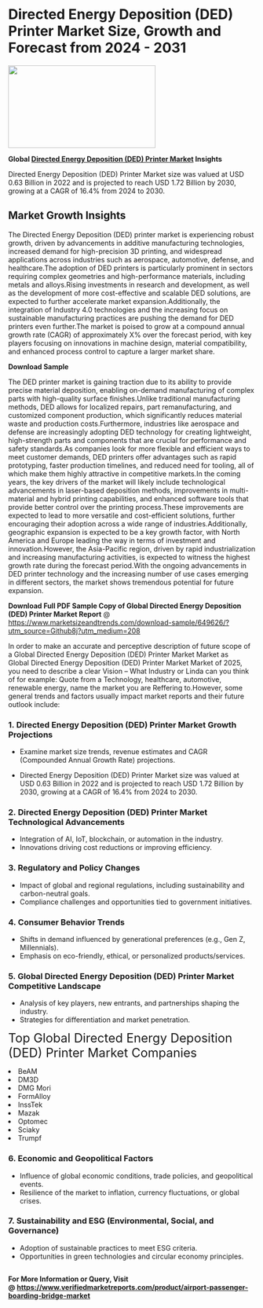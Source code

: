 <H1>Directed Energy Deposition (DED) Printer Market Size, Growth and Forecast from 2024 - 2031</H1><img class="aligncenter size-medium wp-image-584254" src="https://thirdeyenews.in/wp-content/uploads/2024/09/Global-Market-Research-300x168.jpeg" alt="" width="300" height="168" /><p><strong>Global&nbsp;<a href="https://www.marketsizeandtrends.com/download-sample/649626/?utm_source=Github8j?utm_medium=208">Directed Energy Deposition (DED) Printer Market</a> Insights</strong></p><p>Directed Energy Deposition (DED) Printer Market size was valued at USD 0.63 Billion in 2022 and is projected to reach USD 1.72 Billion by 2030, growing at a CAGR of 16.4% from 2024 to 2030.</p><p><h2>Market Growth Insights</h2> <p>The Directed Energy Deposition (DED) printer market is experiencing robust growth, driven by advancements in additive manufacturing technologies, increased demand for high-precision 3D printing, and widespread applications across industries such as aerospace, automotive, defense, and healthcare.The adoption of DED printers is particularly prominent in sectors requiring complex geometries and high-performance materials, including metals and alloys.Rising investments in research and development, as well as the development of more cost-effective and scalable DED solutions, are expected to further accelerate market expansion.Additionally, the integration of Industry 4.0 technologies and the increasing focus on sustainable manufacturing practices are pushing the demand for DED printers even further.The market is poised to grow at a compound annual growth rate (CAGR) of approximately X% over the forecast period, with key players focusing on innovations in machine design, material compatibility, and enhanced process control to capture a larger market share.</p> <p><strong>Download Sample</strong></p> <p>The DED printer market is gaining traction due to its ability to provide precise material deposition, enabling on-demand manufacturing of complex parts with high-quality surface finishes.Unlike traditional manufacturing methods, DED allows for localized repairs, part remanufacturing, and customized component production, which significantly reduces material waste and production costs.Furthermore, industries like aerospace and defense are increasingly adopting DED technology for creating lightweight, high-strength parts and components that are crucial for performance and safety standards.As companies look for more flexible and efficient ways to meet customer demands, DED printers offer advantages such as rapid prototyping, faster production timelines, and reduced need for tooling, all of which make them highly attractive in competitive markets.In the coming years, the key drivers of the market will likely include technological advancements in laser-based deposition methods, improvements in multi-material and hybrid printing capabilities, and enhanced software tools that provide better control over the printing process.These improvements are expected to lead to more versatile and cost-efficient solutions, further encouraging their adoption across a wide range of industries.Additionally, geographic expansion is expected to be a key growth factor, with North America and Europe leading the way in terms of investment and innovation.However, the Asia-Pacific region, driven by rapid industrialization and increasing manufacturing activities, is expected to witness the highest growth rate during the forecast period.With the ongoing advancements in DED printer technology and the increasing number of use cases emerging in different sectors, the market shows tremendous potential for future expansion.</p> <p><span class=""><strong>Download Full PDF Sample Copy of Global Directed Energy Deposition (DED) Printer Market Report</strong> @ <a href="https://www.marketsizeandtrends.com/download-sample/649626/?utm_source=Github8j?utm_medium=208" target="_blank">https://www.marketsizeandtrends.com/download-sample/649626/?utm_source=Github8j?utm_medium=208</a></span></p><p>In order to make an accurate and perceptive description of future scope of a Global&nbsp;Directed Energy Deposition (DED) Printer Market Market as Global&nbsp;Directed Energy Deposition (DED) Printer Market Market of 2025, you need to describe a clear Vision &ndash; What Industry or Linda can you think of for example: Quote from a Technology, healthcare, automotive, renewable energy, name the market you are Reffering to.However, some general trends and factors usually impact market reports and their future outlook include:</p><h3>1.&nbsp;<strong>Directed Energy Deposition (DED) Printer Market Growth Projections</strong></h3><ul><li>Examine market size trends, revenue estimates and CAGR (Compounded Annual Growth Rate) projections.</li><li><p>Directed Energy Deposition (DED) Printer Market size was valued at USD 0.63 Billion in 2022 and is projected to reach USD 1.72 Billion by 2030, growing at a CAGR of 16.4% from 2024 to 2030.</p></li></ul><h3>2.&nbsp;<strong>Directed Energy Deposition (DED) Printer Market Technological Advancements</strong></h3><ul><li>Integration of AI, IoT, blockchain, or automation in the industry.</li><li>Innovations driving cost reductions or improving efficiency.</li></ul><h3>3.&nbsp;<strong>Regulatory and Policy Changes</strong></h3><ul><li>Impact of global and regional regulations, including sustainability and carbon-neutral goals.</li><li>Compliance challenges and opportunities tied to government initiatives.</li></ul><h3>4.&nbsp;<strong>Consumer Behavior Trends</strong></h3><ul><li>Shifts in demand influenced by generational preferences (e.g., Gen Z, Millennials).</li><li>Emphasis on eco-friendly, ethical, or personalized products/services.</li></ul><h3>5.&nbsp;<strong>Global Directed Energy Deposition (DED) Printer Market Competitive Landscape</strong></h3><ul><li>Analysis of key players, new entrants, and partnerships shaping the industry.</li><li>Strategies for differentiation and market penetration.</li></ul><p data-pm-slice="1 1 []"><span style="color: inherit; font-family: inherit; font-size: 25px;">Top Global Directed Energy Deposition (DED) Printer Market Companies</span></p><div class="" data-test-id=""><p><li>BeAM</li><li> DM3D</li><li> DMG Mori</li><li> FormAlloy</li><li> InssTek</li><li> Mazak</li><li> Optomec</li><li> Sciaky</li><li> Trumpf</li></p></div><h3>6.&nbsp;<strong>Economic and Geopolitical Factors</strong></h3><ul><li>Influence of global economic conditions, trade policies, and geopolitical events.</li><li>Resilience of the market to inflation, currency fluctuations, or global crises.</li></ul><h3>7.&nbsp;<strong>Sustainability and ESG (Environmental, Social, and Governance)</strong></h3><ul><li>Adoption of sustainable practices to meet ESG criteria.</li><li>Opportunities in green technologies and circular economy principles.</li></ul><h2><strong style="font-size: 14px;">For More Information or Query, Visit @&nbsp;</strong><a style="background-color: #ffffff; font-size: 14px;" href="https://www.marketsizeandtrends.com/report/directed-energy-deposition-ded-printer-market/" target="_blank">https://www.verifiedmarketreports.com/product/airport-passenger-boarding-bridge-market</a></h2>